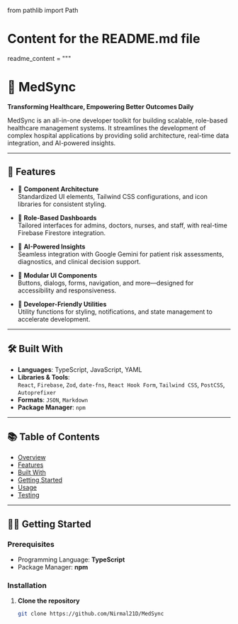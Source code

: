 from pathlib import Path

# Content for the README.md file
readme_content = """
# 🏥 MedSync

**Transforming Healthcare, Empowering Better Outcomes Daily**

MedSync is an all-in-one developer toolkit for building scalable, role-based healthcare management systems. It streamlines the development of complex hospital applications by providing solid architecture, real-time data integration, and AI-powered insights.

---

## 🚀 Features

- 🎨 **Component Architecture**  
  Standardized UI elements, Tailwind CSS configurations, and icon libraries for consistent styling.

- 👥 **Role-Based Dashboards**  
  Tailored interfaces for admins, doctors, nurses, and staff, with real-time Firebase Firestore integration.

- 🤖 **AI-Powered Insights**  
  Seamless integration with Google Gemini for patient risk assessments, diagnostics, and clinical decision support.

- 🧩 **Modular UI Components**  
  Buttons, dialogs, forms, navigation, and more—designed for accessibility and responsiveness.

- 🧰 **Developer-Friendly Utilities**  
  Utility functions for styling, notifications, and state management to accelerate development.

---

## 🛠️ Built With

- **Languages**: TypeScript, JavaScript, YAML
- **Libraries & Tools**:  
  `React`, `Firebase`, `Zod`, `date-fns`, `React Hook Form`, `Tailwind CSS`, `PostCSS`, `Autoprefixer`  
- **Formats**: `JSON`, `Markdown`  
- **Package Manager**: `npm`

---

## 📚 Table of Contents

- [Overview](#-medsync)
- [Features](#-features)
- [Built With](#-built-with)
- [Getting Started](#-getting-started)
- [Usage](#-usage)
- [Testing](#-testing)

---

## 🧑‍💻 Getting Started

### Prerequisites

- Programming Language: **TypeScript**
- Package Manager: **npm**

### Installation

1. **Clone the repository**
   ```bash
   git clone https://github.com/Nirmal21D/MedSync
